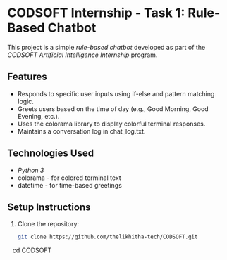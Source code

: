 # CODSOFT Internship - Task 1: Rule-Based Chatbot

This project is a simple *rule-based chatbot* developed as part of the *CODSOFT Artificial Intelligence Internship* program.

## Features

- Responds to specific user inputs using if-else and pattern matching logic.
- Greets users based on the time of day (e.g., Good Morning, Good Evening, etc.).
- Uses the colorama library to display colorful terminal responses.
- Maintains a conversation log in chat_log.txt.

## Technologies Used

- *Python 3*
- colorama - for colored terminal text
- datetime - for time-based greetings

## Setup Instructions

1. Clone the repository:
   ```bash
   git clone https://github.com/thelikhitha-tech/CODSOFT.git
   cd CODSOFT
